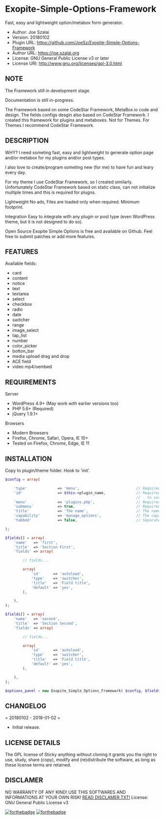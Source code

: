 # Exopite-Simple-Options-Framework
Fast, easy and lightweight option/metabox form generator.

- Author: Joe Szalai
- Version: 20180102
- Plugin URL: https://github.com/JoeSz/Exopite-Simple-Options-Framework
- Author URL: https://joe.szalai.org
- License: GNU General Public License v3 or later
- License URI: http://www.gnu.org/licenses/gpl-3.0.html

NOTE
----

The Framework still in development stage.

Documentation is still in-progress.

The Framework based on some CodeStar Framework, MetaBox.io code and design. The fields configs desgin also based on CodeStar Framework.
I created this framework for plugins and metaboxes. Not for Themes. For Themes I recommend CodeStar Framework.

DESCRIPTION
-----------

WHY?
I need someting fast, easy and lightweight to generate option page and/or metabox for my plugins and/or post types.

I also love to create/program someting new (for me) to have fun and leary every day.

For my theme I use CodeStar Framework, so I created similarly. Unfortunately CodeStar Framework based on static class, can not initialize multiple times and this is required for plugns.

Lightweight
No ads, Files are loaded only when required. Minimum footprint.

Integration
Easy to integrate with any plugin or post type (even WordPress theme, but it is not designed to do so).

Open Source
Exopite Simple Options is free and available on Github. Feel free to submit patches or add more features.

FEATURES
--------

Available fields:
- card
- content
- notice
- text
- textarea
- select
- checkbox
- radio
- date
- switcher
- range
- image_select
- tap_list
- number
- color_picker
- botton_bar
- media upload drag and drop
- ACE field
- video mp4/oembed

REQUIREMENTS
------------

Server

* WordPress 4.9+ (May work with earlier versions too)
* PHP 5.6+ (Required)
* jQuery 1.9.1+

Browsers

* Modern Browsers
* Firefox, Chrome, Safari, Opera, IE 10+
* Tested on Firefox, Chrome, Edge, IE 11

INSTALLATION
------------

Copy to plugin/theme folder.
Hook to 'init'.

```php
$config = array(

    'type'              => 'menu',                          // Required, menu or metabox
    'id'                => $this->plugin_name,              // Required, meta box id, unique per page,
                                                            //   to save: get_option( id )
    'menu'              => 'plugins.php',                   // Required, sub page to your options page
    'submenu'           => true,                            // Required for submenu
    'title'             => 'The name',                      // The name of this page
    'capability'        => 'manage_options',                // The capability needed to view the page
    'tabbed'            => false,                           // Separate sections to tabs

);

$fields[] = array(
    'name'   => 'first',
    'title'  => 'Section First',
    'fields' => array(

        // fields...

        array(
            'id'      => 'autoload',
            'type'    => 'switcher',
            'title'   => 'Field title',
            'default' => 'yes',
        ),

    ),
);

$fields[] = array(
    'name'   => 'second',
    'title'  => 'Section Second',
    'fields' => array(

        // fields...

        array(
            'id'      => 'autoload',
            'type'    => 'switcher',
            'title'   => 'Field title',
            'default' => 'yes',
        ),

    ),
);

$options_panel = new Exopite_Simple_Options_Framework( $config, $fields );
```

CHANGELOG
---------

= 20180102 - 2018-01-02 =
* Initial release.

LICENSE DETAILS
---------------
The GPL license of Sticky anything without cloning it grants you the right to use, study, share (copy), modify and (re)distribute the software, as long as these license terms are retained.

DISCLAMER
---------

NO WARRANTY OF ANY KIND! USE THIS SOFTWARES AND INFORMATIONS AT YOUR OWN RISK!
[READ DISCLAMER.TXT!](https://joe.szalai.org/disclaimer/)
License: GNU General Public License v3

[![forthebadge](http://forthebadge.com/images/badges/built-by-developers.svg)](http://forthebadge.com) [![forthebadge](http://forthebadge.com/images/badges/for-you.svg)](http://forthebadge.com)
